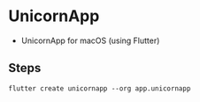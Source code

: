 # UnicornApp 

* UnicornApp for macOS (using Flutter)

## Steps

```
flutter create unicornapp --org app.unicornapp
```